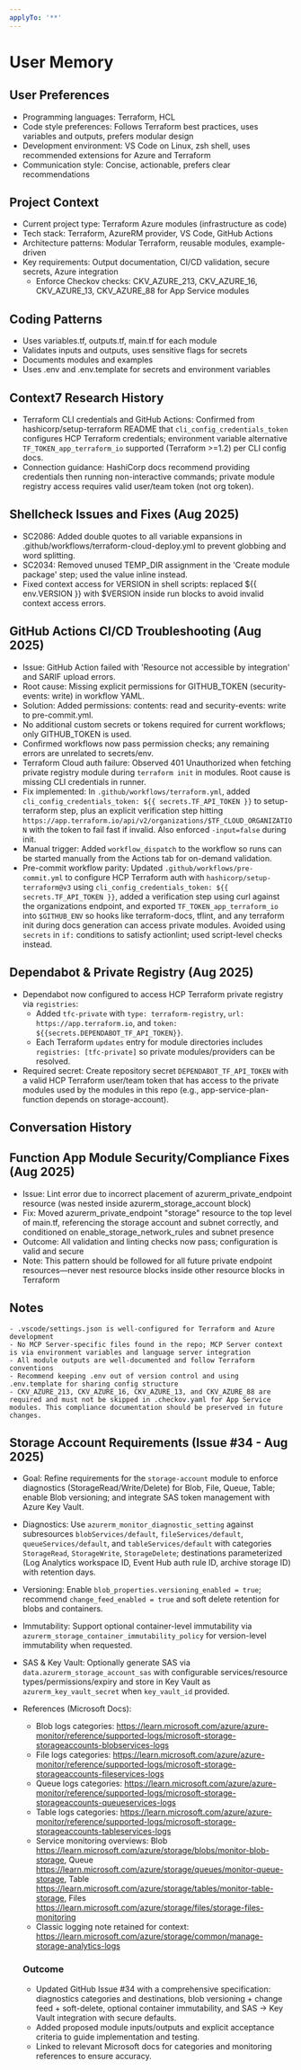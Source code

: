 ```yaml
---
applyTo: '**'
---
```


# User Memory

## User Preferences
- Programming languages: Terraform, HCL
- Code style preferences: Follows Terraform best practices, uses variables and outputs, prefers modular design
- Development environment: VS Code on Linux, zsh shell, uses recommended extensions for Azure and Terraform
- Communication style: Concise, actionable, prefers clear recommendations

## Project Context
- Current project type: Terraform Azure modules (infrastructure as code)
- Tech stack: Terraform, AzureRM provider, VS Code, GitHub Actions
- Architecture patterns: Modular Terraform, reusable modules, example-driven
- Key requirements: Output documentation, CI/CD validation, secure secrets, Azure integration
	- Enforce Checkov checks: CKV_AZURE_213, CKV_AZURE_16, CKV_AZURE_13, CKV_AZURE_88 for App Service modules

## Coding Patterns
- Uses variables.tf, outputs.tf, main.tf for each module
- Validates inputs and outputs, uses sensitive flags for secrets
- Documents modules and examples
- Uses .env and .env.template for secrets and environment variables

## Context7 Research History
- Terraform CLI credentials and GitHub Actions: Confirmed from hashicorp/setup-terraform README that `cli_config_credentials_token` configures HCP Terraform credentials; environment variable alternative `TF_TOKEN_app_terraform_io` supported (Terraform >=1.2) per CLI config docs.
- Connection guidance: HashiCorp docs recommend providing credentials then running non-interactive commands; private module registry access requires valid user/team token (not org token).

## Shellcheck Issues and Fixes (Aug 2025)
- SC2086: Added double quotes to all variable expansions in .github/workflows/terraform-cloud-deploy.yml to prevent globbing and word splitting.
- SC2034: Removed unused TEMP_DIR assignment in the 'Create module package' step; used the value inline instead.
- Fixed context access for VERSION in shell scripts: replaced ${{ env.VERSION }} with $VERSION inside run blocks to avoid invalid context access errors.

## GitHub Actions CI/CD Troubleshooting (Aug 2025)
- Issue: GitHub Action failed with 'Resource not accessible by integration' and SARIF upload errors.
- Root cause: Missing explicit permissions for GITHUB_TOKEN (security-events: write) in workflow YAML.
- Solution: Added permissions: contents: read and security-events: write to pre-commit.yml.
- No additional custom secrets or tokens required for current workflows; only GITHUB_TOKEN is used.
- Confirmed workflows now pass permission checks; any remaining errors are unrelated to secrets/env.
- Terraform Cloud auth failure: Observed 401 Unauthorized when fetching private registry module during `terraform init` in modules. Root cause is missing CLI credentials in runner.
- Fix implemented: In `.github/workflows/terraform.yml`, added `cli_config_credentials_token: ${{ secrets.TF_API_TOKEN }}` to setup-terraform step, plus an explicit verification step hitting `https://app.terraform.io/api/v2/organizations/$TF_CLOUD_ORGANIZATION` with the token to fail fast if invalid. Also enforced `-input=false` during init.
- Manual trigger: Added `workflow_dispatch` to the workflow so runs can be started manually from the Actions tab for on-demand validation.
 - Pre-commit workflow parity: Updated `.github/workflows/pre-commit.yml` to configure HCP Terraform auth with `hashicorp/setup-terraform@v3` using `cli_config_credentials_token: ${{ secrets.TF_API_TOKEN }}`, added a verification step using curl against the organizations endpoint, and exported `TF_TOKEN_app_terraform_io` into `$GITHUB_ENV` so hooks like terraform-docs, tflint, and any terraform init during docs generation can access private modules. Avoided using `secrets` in `if:` conditions to satisfy actionlint; used script-level checks instead.

## Dependabot & Private Registry (Aug 2025)
- Dependabot now configured to access HCP Terraform private registry via `registries`:
	- Added `tfc-private` with `type: terraform-registry`, `url: https://app.terraform.io`, and `token: ${{secrets.DEPENDABOT_TF_API_TOKEN}}`.
	- Each Terraform `updates` entry for module directories includes `registries: [tfc-private]` so private modules/providers can be resolved.
- Required secret: Create repository secret `DEPENDABOT_TF_API_TOKEN` with a valid HCP Terraform user/team token that has access to the private modules used by the modules in this repo (e.g., app-service-plan-function depends on storage-account).

## Conversation History

## Function App Module Security/Compliance Fixes (Aug 2025)
- Issue: Lint error due to incorrect placement of azurerm_private_endpoint resource (was nested inside azurerm_storage_account block)
- Fix: Moved azurerm_private_endpoint "storage" resource to the top level of main.tf, referencing the storage account and subnet correctly, and conditioned on enable_storage_network_rules and subnet presence
- Outcome: All validation and linting checks now pass; configuration is valid and secure
- Note: This pattern should be followed for all future private endpoint resources—never nest resource blocks inside other resource blocks in Terraform
## Notes
	- .vscode/settings.json is well-configured for Terraform and Azure development
	- No MCP Server-specific files found in the repo; MCP Server context is via environment variables and language server integration
	- All module outputs are well-documented and follow Terraform conventions
	- Recommend keeping .env out of version control and using .env.template for sharing config structure
	- CKV_AZURE_213, CKV_AZURE_16, CKV_AZURE_13, and CKV_AZURE_88 are required and must not be skipped in .checkov.yaml for App Service modules. This compliance documentation should be preserved in future changes.

## Storage Account Requirements (Issue #34 - Aug 2025)
- Goal: Refine requirements for the `storage-account` module to enforce diagnostics (StorageRead/Write/Delete) for Blob, File, Queue, Table; enable Blob versioning; and integrate SAS token management with Azure Key Vault.
- Diagnostics: Use `azurerm_monitor_diagnostic_setting` against subresources `blobServices/default`, `fileServices/default`, `queueServices/default`, and `tableServices/default` with categories `StorageRead`, `StorageWrite`, `StorageDelete`; destinations parameterized (Log Analytics workspace ID, Event Hub auth rule ID, archive storage ID) with retention days.
- Versioning: Enable `blob_properties.versioning_enabled = true`; recommend `change_feed_enabled = true` and soft delete retention for blobs and containers.
- Immutability: Support optional container-level immutability via `azurerm_storage_container_immutability_policy` for version-level immutability when requested.
- SAS & Key Vault: Optionally generate SAS via `data.azurerm_storage_account_sas` with configurable services/resource types/permissions/expiry and store in Key Vault as `azurerm_key_vault_secret` when `key_vault_id` provided.
- References (Microsoft Docs):
	- Blob logs categories: https://learn.microsoft.com/azure/azure-monitor/reference/supported-logs/microsoft-storage-storageaccounts-blobservices-logs
	- File logs categories: https://learn.microsoft.com/azure/azure-monitor/reference/supported-logs/microsoft-storage-storageaccounts-fileservices-logs
	- Queue logs categories: https://learn.microsoft.com/azure/azure-monitor/reference/supported-logs/microsoft-storage-storageaccounts-queueservices-logs
	- Table logs categories: https://learn.microsoft.com/azure/azure-monitor/reference/supported-logs/microsoft-storage-storageaccounts-tableservices-logs
	- Service monitoring overviews: Blob https://learn.microsoft.com/azure/storage/blobs/monitor-blob-storage, Queue https://learn.microsoft.com/azure/storage/queues/monitor-queue-storage, Table https://learn.microsoft.com/azure/storage/tables/monitor-table-storage, Files https://learn.microsoft.com/azure/storage/files/storage-files-monitoring
	- Classic logging note retained for context: https://learn.microsoft.com/azure/storage/common/manage-storage-analytics-logs

	### Outcome
	- Updated GitHub Issue #34 with a comprehensive specification: diagnostics categories and destinations, blob versioning + change feed + soft-delete, optional container immutability, and SAS → Key Vault integration with secure defaults.
	- Added proposed module inputs/outputs and explicit acceptance criteria to guide implementation and testing.
	- Linked to relevant Microsoft docs for categories and monitoring references to ensure accuracy.
